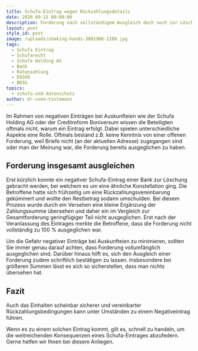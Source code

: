 ```yaml
---
title: Schufa-Eintrag wegen Rückzahlungsdetails
date: 2020-09-15 00:00:00
description: Forderung nach vollständigem Ausgleich doch noch zur Löschung gebracht.
layout: post
style_id: post
image: /uploads/shaking-hands-3091906-1280.jpg
tags:
  - Schufa Eintrag
  - Schufarecht
  - Schufa Holding AG
  - Bank
  - Ratenzahlung
  - DSGVO
  - BDSG
topics:
  - schufa-und-datenschutz
author: dr-sven-tintemann
---
```


Im Rahmen von negativen Einträgen bei Auskunfteien wie der Schufa Holding AG oder der Creditreform Boniversum wissen die Beteiligten oftmals nicht, warum ein Eintrag erfolgt. Dabei spielen unterschiedliche Aspekte eine Rolle. Oftmals bestand z.B. keine Kenntnis von einer offenen Forderung, weil Briefe nicht (an der aktuellen Adresse) zugegangen sind oder man der Meinung war, die Forderung bereits ausgeglichen zu haben.

## Forderung insgesamt ausgleichen

Erst kürzlich konnte ein negativer Schufa-Eintrag einer Bank zur Löschung gebracht werden, bei welchem es um eine ähnliche Konstellation ging. Die Betroffene hatte sich frühzeitig um eine Rückzahlungsvereinbarung gekümmert und wollte den Restbetrag sodann umschulden. Bei diesem Prozess wurde durch ein Versehen eine kleine Ergänzung der Zahlungssumme übersehen und daher ein im Vergleich zur Gesamtforderung geringfügiger Teil nicht ausgeglichen. Erst nach der Veranlassung des Eintrages merkte die Betroffene, dass die Forderung nicht vollständig zu 100 % ausgeglichen war.

Um die Gefahr negativer Einträge bei Auskunfteien zu minimieren, sollten Sie immer genau darauf achten, dass Forderung vollumfänglich ausgeglichen sind. Darüber hinaus hilft es, sich den Ausgleich einer Forderung zudem schriftlich bestätigen zu lassen. Insbesondere bei grö&szlig;eren Summen lässt es sich so sicherstellen, dass man nichts übersehen hat.

## Fazit

Auch das Einhalten scheinbar sicherer und vereinbarter Rückzahlungsbedingungen kann unter Umständen zu einem Negativeintrag führen.

Wenn es zu einem solchen Eintrag kommt, gilt es, schnell zu handeln, um die weitreichenden Konsequenzen eines Schufa-Eintrages abzufedern. Gerne helfen wir Ihnen bei diesem Anliegen.&nbsp;